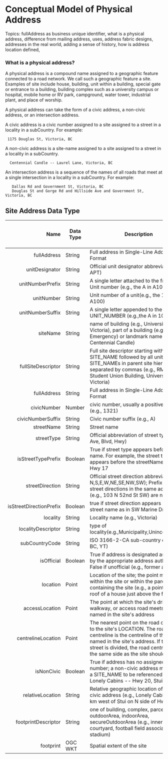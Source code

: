 # Conceptual Model of Physical Address

Topics: fullAddress as business unique identifier, what is a physical address, difference from mailing address, uses, address fabric designs, addresses in the real world, adding a sense of history, how is address location defined, 

### What is a physical address?
A physical address is a compound name assigned to a geographic feature connected to a road network. We call such a geographic feature a site. Examples of site include house, building, unit within a building, special gate or entrance to a building, building complex such as a university campus or hospital, mobile home or RV park, campground, water tower, industrial plant, and place of worship. 

A physical address can take the form of a civic address, a non-civic address, or an intersection address.


A civic address is a civic number assigned to a site assigned to a street in a locality in a subCountry. For example:

     1175 Douglas St, Victoria, BC


A non-civic address is a site-name assigned to a site assigned to a street in a locality in a subCountry.

      Centennial Candle -- Laurel Lane, Victoria, BC


An intersection address is a sequence of the names of all roads that meet at a single intersection in a locality in a subCountry. For example:

       Dallas Rd and Government St, Victoria, BC
       Douglas St and Gorge Rd and Hillside Ave and Government St, Victoria, BC



## Site Address Data Type


Name | Data Type |	Description | Required for Civic Address|Required for Non-civic address
---: | --- | --- | ---| ---
fullAddress|String|Full address in Single-Line Address Format|Y|Y
unitDesignator|String|Official unit designator abbreviation (e.g., APT)|No|No
unitNumberPrefix|String|A single letter attached to the front of a Unit number (e.g., the A in A100)|No|No
unitNumber|String|Unit number of a unit(e.g., the 100 in A100)|No|No
unitNumberSuffix|String|A single letter appended to the UNIT_NUMBER (e.g.,the A in 102A)|No|No
siteName|String|name of building (e.g., University of Victoria), part of a building (e.g., Emergency) or landmark name (e.g., Centennial Candle)|no|yes
fullSiteDescriptor|String|Full site descriptor starting with unit and SITE_NAME followed by all units and SITE_NAMEs in parent site hierarchy separated by commas (e.g., RM 104, Student Union Building, University of Victoria)|No|No
fullAddress|String|Full address in Single-Line Address Format|Y|Y
civicNumber|Number| civic number, usually a positive integer (e.g., 1321)|Yes|No
civicNumberSuffix|String|Civic number suffix (e.g., A)|No|No
streetName|String|Street name|Yes|No
streetType|String|Official abbreviation of street type (e.g., Ave, Blvd, Hwy)|No|No
isStreetTypePrefix|Boolean| True if street type appears before street name. For example, the street type HWY appears before the streetName 17 in Hwy 17|No|No
streetDirection|String|Official street direction abbreviation (e.g., N,S,E,W,NE,SE,NW,SW); Prefix and suffix street directions in the same address (e.g., 103 N 52nd St SW) are not allowed|No|No
isStreetDirectionPrefix|Boolean|true if street direction appears before street name as in SW Marine Dr|No|No
locality|String|Locality name (e.g., Victoria)|Yes|Yes
localityDescriptor|String|type of locality(e.g.,Municipality,Unincorporated)|Yes|Yes
subCountryCode|String|ISO 3166-2-CA sub-country code (e.g., BC, YT)|Yes|Yes
isOfficial|Boolean|True if address is designated as official by the appropriate address authority; False if unofficial (e.g., former address)|Yes|Yes
location|Point|Location of the site; the point must lie within the site or within the parcel containing the site (e.g., a point on the roof of a house just above the front door)|Yes|Yes
accessLocation|Point|The point at which the site's driveway, walkway, or access road meets the street named in the site's address|Yes|Yes
centrelineLocation|Point|The nearest point on the road centreline to the site's LOCATION. The road centreline is the centreline of the street named in the site's address. If the named street is divided, the road centreline on the same side as the site should be used|Yes|Yes
isNonCivic|Boolean|True if address has no assigned civic number; a non-civic address must have a SITE_NAME to be referenced (e.g., Lonely Cabins -- Hwy 20, Stui, BC)|Yes|Yes
relativeLocation|String|Relative geographic location of a non-civic address (e.g., Lonely Cabins - 43 km west of Stui on N side of Hwy 20)|No|Yes	
footprintDescriptor|String| one of building, complex, parcel, outdoorArea, indoorArea, secureOutdoorArea (e.g., inner courtyard, football field associated with a stadium)|No|No
footprint|OGC WKT|Spatial extent of the site|No|No
